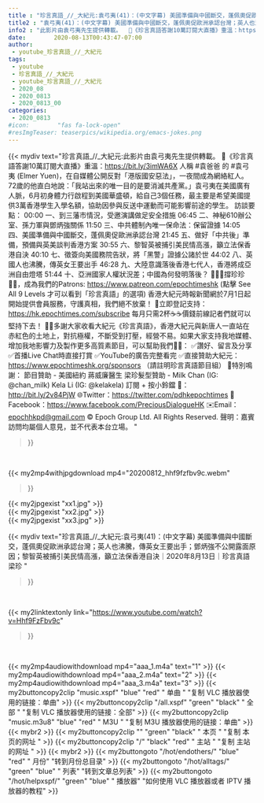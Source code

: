 ```yaml
---
title : "珍言真語_//_大紀元:袁弓夷(41)：(中文字幕) 美國準備與中國斷交，蓬佩奧促歐洲承認台灣；英人也沸騰，傳英女王要出手；鄧炳強不公開露面原因；黎智英被捕引美民情高漲，籲立法保香港自決｜2020年8月13日｜珍言真語 梁珍 "
title2 : "袁弓夷(41)：(中文字幕) 美國準備與中國斷交，蓬佩奧促歐洲承認台灣；英人也沸騰，傳英女王要出手；鄧炳強不公開露面原因；黎智英被捕引美民情高漲，籲立法保香港自決｜2020年8月13日｜珍言真語 梁珍 "
info2 : "此影片由袁弓夷先生提供轉載。  🎊《珍言真語答謝10萬訂閱大直播》重溫：https://bit.ly/3imWA6X  人稱 #袁爸爸 的 #袁弓夷 (Elmer Yuen)，在自媒體公開反對「港版國安惡法」，一夜間成為網絡紅人。72歲的他直白地說：「我站出來的唯一目的是要消滅共產黨。」袁弓夷在美國廣有人脈，6月初身體力行啟程到美國華盛頓，給自己3個任務，最主要是希望美國提供3萬香港學生入學名額，協助因參與反送中運動而可能影響前途的學生。  訪談要點： 00:00  一、到三藩市情況，受邀演講做足安全措施  06:45  二、神秘610辦公室、孫力軍與鄧炳強關係 11:50  三、中共體制內唯一保命法：保留證據 14:05  四、美國準備與中國斷交，蓬佩奧促歐洲承認台灣 21:45  五、做好「中共後」準備，預備與英美談判香港方案 30:55  六、黎智英被捕引美民情高漲，籲立法保香港自決 40:10  七、徵簽向美國務院告狀，將「黑警」證據公諸於世 44:02  八、英國人也沸騰，傳英女王要出手 46:28  九、大陸意識落後香港七代人，香港將成亞洲自由燈塔 51:44  十、亞洲國家人權狀況差；中國為何發明落後？  🙋🏼‍♂️撐珍珍💪🏻，成為我們的Patrons: https://www.patreon.com/epochtimeshk  (點擊  See All 9 Levels  才可以看到「珍言真語」的選項)  香港大紀元時報新聞網於7月1日起開始提供會員服務，守護真相，我們絕不放棄！ 💎立即登記支持：https://hk.epochtimes.com/subscribe 每月只需2杯☕☕價錢前線記者們就可以堅持下去！  🙏🏻多謝大家收看大紀元《珍言真語》，香港大紀元與新唐人一直站在赤紅色的土地上，對抗極權，不斷受到打壓，經營不易。如果大家支持我地媒體、增加我地影響力及製作更多高質素節目，可以幫助我們💪🏻： ✅讚好、留言及分享 ✅首播Live Chat時直接打賞 ✅YouTube的廣告完整看完  ✅直接贊助大紀元：https://www.epochtimeshk.org/sponsors （請註明珍言真語節目組）  💐特別鳴謝： 節目贊助 - 美國紐約 蔣威廉醫生 梁珍髮型贊助 - Milk Chan (IG: @chan_milk)   Kela Li (IG: @kelakela)  訂閱 + 按小鈴鐺 🔔：http://bit.ly/2v84PjW 🌐Twitter：https://twitter.com/pdhkepochtimes 👥Facebook：https://www.facebook.com/PreciousDialogueHK ✉️Email：epochhkpd@gmail.com  © Epoch Group Ltd. All Rights Reserved.  聲明：嘉賓訪問均屬個人意見，並不代表本台立場。 "
date:        2020-08-13T00:43:47-07:00
author:
 - youtube_珍言真語_//_大紀元
tags:
 - youtube
 - 珍言真語_//_大紀元
 - youtube_珍言真語_//_大紀元
 - 2020_08
 - 2020_0813
 - 2020_0813_00
categories:
 - 2020_0813
#icon:        "fas fa-lock-open"
#resImgTeaser: teaserpics/wikipedia.org/emacs-jokes.png
---
```


{{< mydiv text="珍言真語_//_大紀元:此影片由袁弓夷先生提供轉載。  🎊《珍言真語答謝10萬訂閱大直播》重溫：https://bit.ly/3imWA6X  人稱 #袁爸爸 的 #袁弓夷 (Elmer Yuen)，在自媒體公開反對「港版國安惡法」，一夜間成為網絡紅人。72歲的他直白地說：「我站出來的唯一目的是要消滅共產黨。」袁弓夷在美國廣有人脈，6月初身體力行啟程到美國華盛頓，給自己3個任務，最主要是希望美國提供3萬香港學生入學名額，協助因參與反送中運動而可能影響前途的學生。  訪談要點： 00:00  一、到三藩市情況，受邀演講做足安全措施  06:45  二、神秘610辦公室、孫力軍與鄧炳強關係 11:50  三、中共體制內唯一保命法：保留證據 14:05  四、美國準備與中國斷交，蓬佩奧促歐洲承認台灣 21:45  五、做好「中共後」準備，預備與英美談判香港方案 30:55  六、黎智英被捕引美民情高漲，籲立法保香港自決 40:10  七、徵簽向美國務院告狀，將「黑警」證據公諸於世 44:02  八、英國人也沸騰，傳英女王要出手 46:28  九、大陸意識落後香港七代人，香港將成亞洲自由燈塔 51:44  十、亞洲國家人權狀況差；中國為何發明落後？  🙋🏼‍♂️撐珍珍💪🏻，成為我們的Patrons: https://www.patreon.com/epochtimeshk  (點擊  See All 9 Levels  才可以看到「珍言真語」的選項)  香港大紀元時報新聞網於7月1日起開始提供會員服務，守護真相，我們絕不放棄！ 💎立即登記支持：https://hk.epochtimes.com/subscribe 每月只需2杯☕☕價錢前線記者們就可以堅持下去！  🙏🏻多謝大家收看大紀元《珍言真語》，香港大紀元與新唐人一直站在赤紅色的土地上，對抗極權，不斷受到打壓，經營不易。如果大家支持我地媒體、增加我地影響力及製作更多高質素節目，可以幫助我們💪🏻： ✅讚好、留言及分享 ✅首播Live Chat時直接打賞 ✅YouTube的廣告完整看完  ✅直接贊助大紀元：https://www.epochtimeshk.org/sponsors （請註明珍言真語節目組）  💐特別鳴謝： 節目贊助 - 美國紐約 蔣威廉醫生 梁珍髮型贊助 - Milk Chan (IG: @chan_milk)   Kela Li (IG: @kelakela)  訂閱 + 按小鈴鐺 🔔：http://bit.ly/2v84PjW 🌐Twitter：https://twitter.com/pdhkepochtimes 👥Facebook：https://www.facebook.com/PreciousDialogueHK ✉️Email：epochhkpd@gmail.com  © Epoch Group Ltd. All Rights Reserved.  聲明：嘉賓訪問均屬個人意見，並不代表本台立場。 "
>}}
<br>


{{< my2mp4withjpgdownload mp4="20200812_hhf9fzfbv9c.webm"
>}}

{{< my2jpgexist "xx1.jpg" >}}<br>
{{< my2jpgexist "xx2.jpg" >}}<br>
{{< my2jpgexist "xx3.jpg" >}}<br>



{{< mydiv text="珍言真語_//_大紀元:袁弓夷(41)：(中文字幕) 美國準備與中國斷交，蓬佩奧促歐洲承認台灣；英人也沸騰，傳英女王要出手；鄧炳強不公開露面原因；黎智英被捕引美民情高漲，籲立法保香港自決｜2020年8月13日｜珍言真語 梁珍 "
>}}
<br>

{{< my2linktextonly link="https://www.youtube.com/watch?v=Hhf9FzFbv9c"
>}}


<br>

{{< my2mp4audiowithdownload mp4="aaa_1.m4a"    text="1" >}}
{{< my2mp4audiowithdownload mp4="aaa_2.m4a"    text="2" >}}
{{< my2mp4audiowithdownload mp4="aaa_3.m4a"    text="3" >}}
{{< my2buttoncopy2clip "music.xspf"        "blue"   "red"    " 单曲 "  "复制 VLC 播放器使用的链接：单曲" >}} {{< my2buttoncopy2clip "/all.xspf"         "green"  "black"  " 全部 "  "复制 VLC 播放器使用的链接：全部" >}} {{< my2buttoncopy2clip "music.m3u8"        "blue"   "red"    " M3U  "    "复制 M3U 播放器使用的链接：单曲" >}} {{< mybr2 >}} {{< my2buttoncopy2clip ""                  "green"  "black"  " 本页 "    "复制 本页的网址 " >}} {{< my2buttoncopy2clip "/"                 "black"  "red"    " 主站 "    "复制 主站的网址 " >}} {{< mybr2 >}} {{< my2buttongoto      "/hot/endothers/"   "blue"   "red"    " 月份"   "转到月份总目录" >}} {{< my2buttongoto      "/hot/alltags/"     "green"  "blue"   " 列表"   "转到文章总列表" >}} {{< my2buttongoto      "/hot/helpxspf/"    "green"  "blue"   " 播放器" "如何使用 VLC 播放器或者 IPTV 播放器的教程" >}} 
